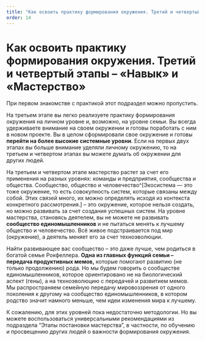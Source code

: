 ```yaml
---
title: "Как освоить практику формирования окружения. Третий и четвертый этапы – «Навык» и «Мастерство»"
order: 14
---
```


# Как освоить практику формирования окружения. Третий и четвертый этапы – «Навык» и «Мастерство»

При первом знакомстве с практикой этот подраздел можно пропустить.

На третьем этапе вы легко реализуете практику формирования окружения на личном уровне и, возможно, на уровне семьи. Вы всегда удерживаете внимание на своем окружении и готовы поработать с ним в новом проекте. Вы в целом сформировали свое окружение и готовы **перейти на более высокие системные уровни**. Если на первых двух этапах вы больше внимание уделяли личному окружению, то на третьем и четвертом этапах вы можете думать об окружении для других людей.

На третьем и четвертом этапе мастерство растет за счет его применения на разных уровнях: команды и предприятия, сообщества и общества. Сообщество, общество и человечество^[Экосистема — это тоже окружение, то есть совокупность систем, которые связаны между собой. Этих связей много, их можно определять исходя из контекста конкретного рассмотрения.] – это окружение, которое нельзя создать, но можно развивать за счет создания успешных систем. На уровне мастерства, становясь деятелем, вы не можете не развивать **сообщество единомышленников** и не пытаться менять к лучшему общество и человечество. Всё живое подстраивается под мир (окружение), а деятель меняет его за счет техноэволюции.

Найти развивающее вас сообщество – это даже лучше, чем родиться в богатой семье Рокфеллера. **Одна из главных функций семьи – передача продуктивных мемов,** которые помогают развитию (не только продолжению) рода. Но мы будем говорить о сообществе единомышленников, которое ориентировано не на биологический аспект (гены), а на техноэволюцию с передачей и развитием мемов. Мы распространяем семейную передачу мировоззрения от одного поколения к другому на сообщество единомышленников, в котором родство значит намного меньше, чем идеи изменения мира к лучшему.

К сожалению, для этих уровней пока недостаточно методологии. Но вы можете воспользоваться универсальными рекомендациями из подраздела “Этапы постановки мастерства”, в частности, по обучению и просвещению других людей о важности формирования окружения.